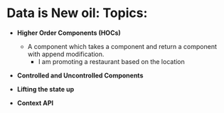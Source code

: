 # Data is New oil: Topics:

- **Higher Order Components (HOCs)**

  - A component which takes a component and return a component with append modification.
    - I am promoting a restaurant based on the location

- **Controlled and Uncontrolled Components**
- **Lifting the state up**

- **Context API**
